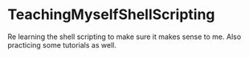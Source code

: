# TeachingMyselfShellScripting
Re learning the shell scripting to make sure it makes sense to me. Also practicing some tutorials as well.

